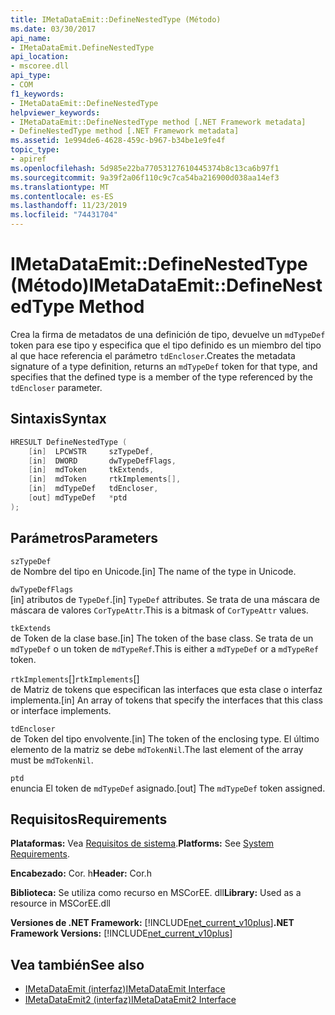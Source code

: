 ```yaml
---
title: IMetaDataEmit::DefineNestedType (Método)
ms.date: 03/30/2017
api_name:
- IMetaDataEmit.DefineNestedType
api_location:
- mscoree.dll
api_type:
- COM
f1_keywords:
- IMetaDataEmit::DefineNestedType
helpviewer_keywords:
- IMetaDataEmit::DefineNestedType method [.NET Framework metadata]
- DefineNestedType method [.NET Framework metadata]
ms.assetid: 1e994de6-4628-459c-b967-b34be1e9fe4f
topic_type:
- apiref
ms.openlocfilehash: 5d985e22ba77053127610445374b8c13ca6b97f1
ms.sourcegitcommit: 9a39f2a06f110c9c7ca54ba216900d038aa14ef3
ms.translationtype: MT
ms.contentlocale: es-ES
ms.lasthandoff: 11/23/2019
ms.locfileid: "74431704"
---
```

# <a name="imetadataemitdefinenestedtype-method"></a><span data-ttu-id="05a13-102">IMetaDataEmit::DefineNestedType (Método)</span><span class="sxs-lookup"><span data-stu-id="05a13-102">IMetaDataEmit::DefineNestedType Method</span></span>
<span data-ttu-id="05a13-103">Crea la firma de metadatos de una definición de tipo, devuelve un `mdTypeDef` token para ese tipo y especifica que el tipo definido es un miembro del tipo al que hace referencia el parámetro `tdEncloser`.</span><span class="sxs-lookup"><span data-stu-id="05a13-103">Creates the metadata signature of a type definition, returns an `mdTypeDef` token for that type, and specifies that the defined type is a member of the type referenced by the `tdEncloser` parameter.</span></span>  
  
## <a name="syntax"></a><span data-ttu-id="05a13-104">Sintaxis</span><span class="sxs-lookup"><span data-stu-id="05a13-104">Syntax</span></span>  
  
```cpp  
HRESULT DefineNestedType (   
    [in]  LPCWSTR     szTypeDef,  
    [in]  DWORD       dwTypeDefFlags,   
    [in]  mdToken     tkExtends,   
    [in]  mdToken     rtkImplements[],   
    [in]  mdTypeDef   tdEncloser,   
    [out] mdTypeDef   *ptd  
);  
```  
  
## <a name="parameters"></a><span data-ttu-id="05a13-105">Parámetros</span><span class="sxs-lookup"><span data-stu-id="05a13-105">Parameters</span></span>  
 `szTypeDef`  
 <span data-ttu-id="05a13-106">de Nombre del tipo en Unicode.</span><span class="sxs-lookup"><span data-stu-id="05a13-106">[in] The name of the type in Unicode.</span></span>  
  
 `dwTypeDefFlags`  
 <span data-ttu-id="05a13-107">[in] atributos de `TypeDef`.</span><span class="sxs-lookup"><span data-stu-id="05a13-107">[in] `TypeDef` attributes.</span></span> <span data-ttu-id="05a13-108">Se trata de una máscara de máscara de valores `CorTypeAttr`.</span><span class="sxs-lookup"><span data-stu-id="05a13-108">This is a bitmask of `CorTypeAttr` values.</span></span>  
  
 `tkExtends`  
 <span data-ttu-id="05a13-109">de Token de la clase base.</span><span class="sxs-lookup"><span data-stu-id="05a13-109">[in] The token of the base class.</span></span> <span data-ttu-id="05a13-110">Se trata de un `mdTypeDef` o un token de `mdTypeRef`.</span><span class="sxs-lookup"><span data-stu-id="05a13-110">This is either a `mdTypeDef` or a `mdTypeRef` token.</span></span>  
  
 <span data-ttu-id="05a13-111">`rtkImplements`[]</span><span class="sxs-lookup"><span data-stu-id="05a13-111">`rtkImplements`[]</span></span>  
 <span data-ttu-id="05a13-112">de Matriz de tokens que especifican las interfaces que esta clase o interfaz implementa.</span><span class="sxs-lookup"><span data-stu-id="05a13-112">[in] An array of tokens that specify the interfaces that this class or interface implements.</span></span>  
  
 `tdEncloser`  
 <span data-ttu-id="05a13-113">de Token del tipo envolvente.</span><span class="sxs-lookup"><span data-stu-id="05a13-113">[in] The token of the enclosing type.</span></span> <span data-ttu-id="05a13-114">El último elemento de la matriz se debe `mdTokenNil`.</span><span class="sxs-lookup"><span data-stu-id="05a13-114">The last element of the array must be `mdTokenNil`.</span></span>  
  
 `ptd`  
 <span data-ttu-id="05a13-115">enuncia El token de `mdTypeDef` asignado.</span><span class="sxs-lookup"><span data-stu-id="05a13-115">[out] The `mdTypeDef` token assigned.</span></span>  
  
## <a name="requirements"></a><span data-ttu-id="05a13-116">Requisitos</span><span class="sxs-lookup"><span data-stu-id="05a13-116">Requirements</span></span>  
 <span data-ttu-id="05a13-117">**Plataformas:** Vea [Requisitos de sistema](../../../../docs/framework/get-started/system-requirements.md).</span><span class="sxs-lookup"><span data-stu-id="05a13-117">**Platforms:** See [System Requirements](../../../../docs/framework/get-started/system-requirements.md).</span></span>  
  
 <span data-ttu-id="05a13-118">**Encabezado:** Cor. h</span><span class="sxs-lookup"><span data-stu-id="05a13-118">**Header:** Cor.h</span></span>  
  
 <span data-ttu-id="05a13-119">**Biblioteca:** Se utiliza como recurso en MSCorEE. dll</span><span class="sxs-lookup"><span data-stu-id="05a13-119">**Library:** Used as a resource in MSCorEE.dll</span></span>  
  
 <span data-ttu-id="05a13-120">**Versiones de .NET Framework:** [!INCLUDE[net_current_v10plus](../../../../includes/net-current-v10plus-md.md)]</span><span class="sxs-lookup"><span data-stu-id="05a13-120">**.NET Framework Versions:** [!INCLUDE[net_current_v10plus](../../../../includes/net-current-v10plus-md.md)]</span></span>  
  
## <a name="see-also"></a><span data-ttu-id="05a13-121">Vea también</span><span class="sxs-lookup"><span data-stu-id="05a13-121">See also</span></span>

- [<span data-ttu-id="05a13-122">IMetaDataEmit (interfaz)</span><span class="sxs-lookup"><span data-stu-id="05a13-122">IMetaDataEmit Interface</span></span>](../../../../docs/framework/unmanaged-api/metadata/imetadataemit-interface.md)
- [<span data-ttu-id="05a13-123">IMetaDataEmit2 (interfaz)</span><span class="sxs-lookup"><span data-stu-id="05a13-123">IMetaDataEmit2 Interface</span></span>](../../../../docs/framework/unmanaged-api/metadata/imetadataemit2-interface.md)

